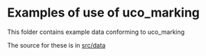 # Examples of use of uco_marking

This folder contains example data conforming to uco_marking

The source for these is in [src/data](../src/data/examples)